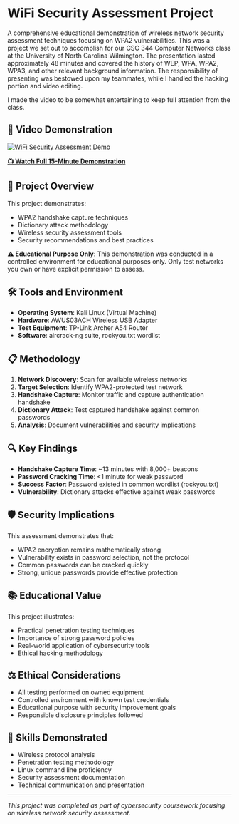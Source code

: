 # WiFi Security Assessment Project

A comprehensive educational demonstration of wireless network security assessment techniques focusing on WPA2 vulnerabilities.
This was a project we set out to accomplish for our CSC 344 Computer Networks class at the University of North Carolina Wilmington.
The presentation lasted approximately 48 minutes and covered the history of WEP, WPA, WPA2, WPA3, and other relevant background information.
The responsibility of presenting was bestowed upon my teammates, while I handled the hacking portion and video editing.

I made the video to be somewhat entertaining to keep full attention from the class.

## 🎥 Video Demonstration
[![WiFi Security Assessment Demo](https://img.youtube.com/vi/YOUR_VIDEO_ID/0.jpg)](https://www.youtube.com/watch?v=YOUR_VIDEO_ID)

**[📺 Watch Full 15-Minute Demonstration](https://www.youtube.com/watch?v=-cY53krsz2U&t=24s)**

## 🎯 Project Overview

This project demonstrates:
- WPA2 handshake capture techniques
- Dictionary attack methodology
- Wireless security assessment tools
- Security recommendations and best practices

**⚠️ Educational Purpose Only**: This demonstration was conducted in a controlled environment for educational purposes only. Only test networks you own or have explicit permission to assess.

## 🛠️ Tools and Environment

- **Operating System**: Kali Linux (Virtual Machine)
- **Hardware**: AWUS03ACH Wireless USB Adapter
- **Test Equipment**: TP-Link Archer A54 Router
- **Software**: aircrack-ng suite, rockyou.txt wordlist

## 📋 Methodology

1. **Network Discovery**: Scan for available wireless networks
2. **Target Selection**: Identify WPA2-protected test network
3. **Handshake Capture**: Monitor traffic and capture authentication handshake
4. **Dictionary Attack**: Test captured handshake against common passwords
5. **Analysis**: Document vulnerabilities and security implications

## 🔍 Key Findings

- **Handshake Capture Time**: ~13 minutes with 8,000+ beacons
- **Password Cracking Time**: <1 minute for weak password
- **Success Factor**: Password existed in common wordlist (rockyou.txt)
- **Vulnerability**: Dictionary attacks effective against weak passwords

## 🛡️ Security Implications

This assessment demonstrates that:
- WPA2 encryption remains mathematically strong
- Vulnerability exists in password selection, not the protocol
- Common passwords can be cracked quickly
- Strong, unique passwords provide effective protection

## 📚 Educational Value

This project illustrates:
- Practical penetration testing techniques
- Importance of strong password policies
- Real-world application of cybersecurity tools
- Ethical hacking methodology

## ⚖️ Ethical Considerations

- All testing performed on owned equipment
- Controlled environment with known test credentials  
- Educational purpose with security improvement goals
- Responsible disclosure principles followed

## 🚀 Skills Demonstrated

- Wireless protocol analysis
- Penetration testing methodology
- Linux command line proficiency
- Security assessment documentation
- Technical communication and presentation

---
*This project was completed as part of cybersecurity coursework focusing on wireless network security assessment.*
